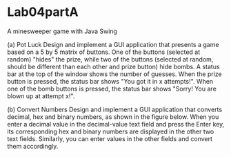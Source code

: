 # Lab04partA
A minesweeper game with Java Swing

(a) Pot Luck
Design and implement a GUI application that presents a game based on a 5 by 5
matrix of buttons. One of the buttons (selected at random) "hides" the prize, while
two of the buttons (selected at random, should be different than each other and prize
button) hide bombs. A status bar at the top of the window shows the number of
guesses. When the prize button is pressed, the status bar shows "You got it in x
attempts!". When one of the bomb buttons is pressed, the status bar shows "Sorry!
You are blown up at attempt x!".


(b) Convert Numbers
Design and implement a GUI application that converts decimal, hex and binary
numbers, as shown in the figure below. When you enter a decimal value in the
decimal-value text field and press the Enter key, its corresponding hex and binary
numbers are displayed in the other two text fields. Similarly, you can enter values in
the other fields and convert them accordingly.
